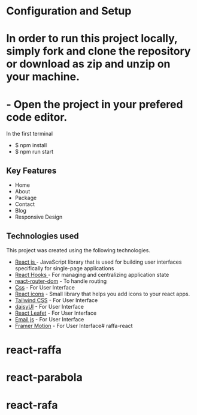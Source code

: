 # Configuration and Setup

# In order to run this project locally, simply fork and clone the repository or download as zip and unzip on your machine.

# - Open the project in your prefered code editor.

In the first terminal

- $ npm install 
- $ npm run start

## Key Features

- Home
- About
- Package
- Contact
- Blog
- Responsive Design

##  Technologies used

This project was created using the following technologies.

- [React js ](https://www.npmjs.com/package/react) - JavaScript library that is used for building user interfaces specifically for single-page applications
- [React Hooks  ](https://reactjs.org/docs/hooks-intro.html) - For managing and centralizing application state
- [react-router-dom](https://www.npmjs.com/package/react-router-dom) - To handle routing
- [Css](https://developer.mozilla.org/en-US/docs/Web/CSS) - For User Interface
- [React icons](https://react-icons.github.io/react-icons/) -
 Small library that helps you add icons  to your react apps.
 - [Tailwind CSS](https://tailwindcss.com/) - For User Interface
 - [daisyUI](https://daisyui.com/docs/changelog/) - For User Interface
 - [React Leafet](https://react-leaflet.js.org/) - For User Interface
 - [Email js](https://www.emailjs.com/) - For User Interface
 - [Framer Motion](https://www.framer.com/motion/) - For User Interface# raffa-react
# react-raffa
# react-parabola
# react-rafa
